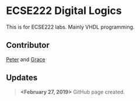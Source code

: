 # ECSE222 Digital Logics
This is for ECSE222 labs. Mainly VHDL programming.

## Contributor
[Peter](https://github.com/Catosine) and [Grace](https://github.com/schen136)

## Updates
> **<February 27, 2019>** GitHub page created.

